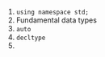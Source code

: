 1. `using namespace std;`
2. Fundamental data types
3. `auto`
4. `decltype`
5. 
<!--stackedit_data:
eyJoaXN0b3J5IjpbMjc3NTcwNTc0XX0=
-->